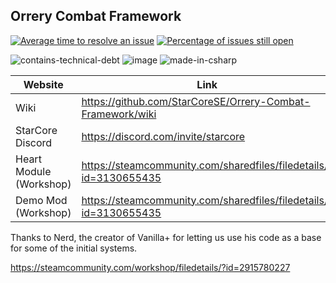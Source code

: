 ## Orrery Combat Framework

[![Average time to resolve an issue](http://isitmaintained.com/badge/resolution/StarCoreSE/Orrery-Combat-Framework.svg)](http://isitmaintained.com/project/StarCoreSE/Orrery-Combat-Framework "Average time to resolve an issue")
[![Percentage of issues still open](http://isitmaintained.com/badge/open/StarCoreSE/Orrery-Combat-Framework.svg)](http://isitmaintained.com/project/StarCoreSE/Orrery-Combat-Framework "Percentage of issues still open")

![contains-technical-debt](https://github.com/StarCoreSE/Orrery-Combat-Framework/assets/51190031/b1381638-302a-450d-82b6-ba66099f7985)
![image](https://github.com/StarCoreSE/Orrery-Combat-Framework/assets/51190031/bedda881-89b8-43a7-b998-dd45b9de48b1)
![made-in-csharp](https://github.com/StarCoreSE/Orrery-Combat-Framework/assets/51190031/62721130-45f0-4925-a495-883cf2d5722b)



| Website                   | Link                                           |
|---------------------------|------------------------------------------------|
| Wiki                      | https://github.com/StarCoreSE/Orrery-Combat-Framework/wiki |
| StarCore Discord       | https://discord.com/invite/starcore |
| Heart Module (Workshop)| https://steamcommunity.com/sharedfiles/filedetails/?id=3130655435 |
| Demo Mod (Workshop) | https://steamcommunity.com/sharedfiles/filedetails/?id=3130655435 |


Thanks to Nerd, the creator of Vanilla+ for letting us use his code as a base for some of the initial systems.

https://steamcommunity.com/workshop/filedetails/?id=2915780227

